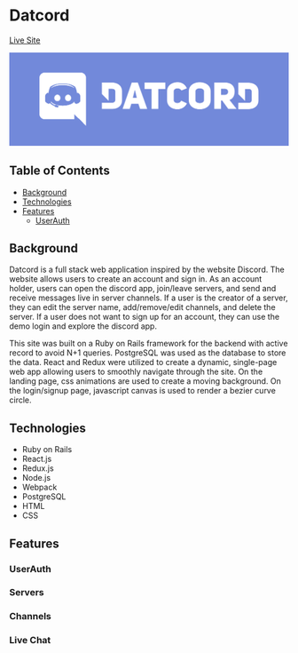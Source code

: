 # Datcord

[Live Site](http://datcord-aa.herokuapp.com)

![Datcord Banner](/app/assets/images/Banner.png)

## Table of Contents
* [Background](#Background)
* [Technologies](#Technologies)
* [Features](#Features)
    * [UserAuth](#UserAuth)

## Background
Datcord is a full stack web application inspired by the website Discord. The website allows users to create an account and sign in. As an account holder, users can open the discord app, join/leave servers, and send and receive messages live in server channels. If a user is the creator of a server, they can edit the server name, add/remove/edit channels, and delete the server. If a user does not want to sign up for an account, they can use the demo login and explore the discord app. 

This site was built on a Ruby on Rails framework for the backend with active record to avoid N+1 queries. PostgreSQL was used as the database to store the data. React and Redux were utilized to create a dynamic, single-page web app allowing users to smoothly navigate through the site. On the landing page, css animations are used to create a moving background. On the login/signup page, javascript canvas is used to render a bezier curve circle.

## Technologies
* Ruby on Rails
* React.js
* Redux.js
* Node.js
* Webpack
* PostgreSQL
* HTML
* CSS

## Features
### UserAuth

### Servers

### Channels


### Live Chat

